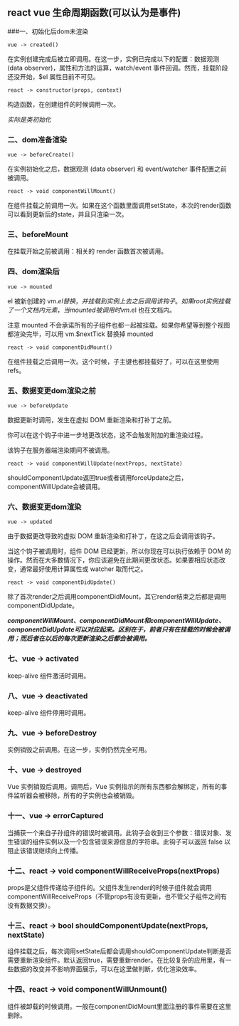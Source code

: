 ## react vue 生命周期函数(可以认为是事件)


###一、初始化后dom未渲染

`vue -> created()`

在实例创建完成后被立即调用。在这一步，实例已完成以下的配置：数据观测 (data observer)，属性和方法的运算，watch/event 事件回调。然而，挂载阶段还没开始，$el 属性目前不可见。

`react -> constructor(props, context)`

构造函数，在创建组件的时候调用一次。

*实际是类初始化*

### 二、dom准备渲染

`vue -> beforeCreate()`

在实例初始化之后，数据观测 (data observer) 和 event/watcher 事件配置之前被调用。

`react -> void componentWillMount()`

在组件挂载之前调用一次。如果在这个函数里面调用setState，本次的render函数可以看到更新后的state，并且只渲染一次。

### 三、beforeMount

在挂载开始之前被调用：相关的 render 函数首次被调用。


### 四、dom渲染后

`vue -> mounted`

el 被新创建的 vm.$el 替换，并挂载到实例上去之后调用该钩子。如果 root 实例挂载了一个文档内元素，当 mounted 被调用时 vm.$el 也在文档内。

注意 mounted 不会承诺所有的子组件也都一起被挂载。如果你希望等到整个视图都渲染完毕，可以用 vm.$nextTick 替换掉 mounted

`react -> void componentDidMount()`

在组件挂载之后调用一次。这个时候，子主键也都挂载好了，可以在这里使用refs。

### 五、数据变更dom渲染之前

`vue -> beforeUpdate`

数据更新时调用，发生在虚拟 DOM 重新渲染和打补丁之前。

你可以在这个钩子中进一步地更改状态，这不会触发附加的重渲染过程。

该钩子在服务器端渲染期间不被调用。

`react -> void componentWillUpdate(nextProps, nextState)`

shouldComponentUpdate返回true或者调用forceUpdate之后，componentWillUpdate会被调用。

### 六、数据变更dom渲染

`vue -> updated`

由于数据更改导致的虚拟 DOM 重新渲染和打补丁，在这之后会调用该钩子。

当这个钩子被调用时，组件 DOM 已经更新，所以你现在可以执行依赖于 DOM 的操作。然而在大多数情况下，你应该避免在此期间更改状态。如果要相应状态改变，通常最好使用计算属性或 watcher 取而代之。

`react -> void componentDidUpdate()`

除了首次render之后调用componentDidMount，其它render结束之后都是调用componentDidUpdate。

***componentWillMount、componentDidMount和componentWillUpdate、componentDidUpdate可以对应起来。区别在于，前者只有在挂载的时候会被调用；而后者在以后的每次更新渲染之后都会被调用。***

### 七、vue -> activated

keep-alive 组件激活时调用。

### 八、vue -> deactivated

keep-alive 组件停用时调用。

### 九、vue -> beforeDestroy

实例销毁之前调用。在这一步，实例仍然完全可用。

### 十、vue -> destroyed

Vue 实例销毁后调用。调用后，Vue 实例指示的所有东西都会解绑定，所有的事件监听器会被移除，所有的子实例也会被销毁。

### 十一、vue -> errorCaptured

当捕获一个来自子孙组件的错误时被调用。此钩子会收到三个参数：错误对象、发生错误的组件实例以及一个包含错误来源信息的字符串。此钩子可以返回 false 以阻止该错误继续向上传播。

### 十二、react -> void componentWillReceiveProps(nextProps)

props是父组件传递给子组件的。父组件发生render的时候子组件就会调用componentWillReceiveProps（不管props有没有更新，也不管父子组件之间有没有数据交换）。

### 十三、react -> bool shouldComponentUpdate(nextProps, nextState)

组件挂载之后，每次调用setState后都会调用shouldComponentUpdate判断是否需要重新渲染组件。默认返回true，需要重新render。在比较复杂的应用里，有一些数据的改变并不影响界面展示，可以在这里做判断，优化渲染效率。

### 十四、react -> void componentWillUnmount()

组件被卸载的时候调用。一般在componentDidMount里面注册的事件需要在这里删除。